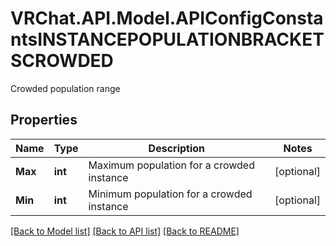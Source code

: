 # VRChat.API.Model.APIConfigConstantsINSTANCEPOPULATIONBRACKETSCROWDED
Crowded population range

## Properties

Name | Type | Description | Notes
------------ | ------------- | ------------- | -------------
**Max** | **int** | Maximum population for a crowded instance | [optional] 
**Min** | **int** | Minimum population for a crowded instance | [optional] 

[[Back to Model list]](../README.md#documentation-for-models) [[Back to API list]](../README.md#documentation-for-api-endpoints) [[Back to README]](../README.md)

